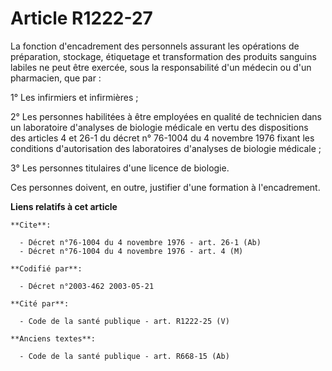 # Article R1222-27

La fonction d'encadrement des personnels assurant les opérations de préparation, stockage, étiquetage et transformation des
produits sanguins labiles ne peut être exercée, sous la responsabilité d'un médecin ou d'un pharmacien, que par :

1° Les infirmiers et infirmières ;

2° Les personnes habilitées à être employées en qualité de technicien dans un laboratoire d'analyses de biologie médicale en
vertu des dispositions des articles 4 et 26-1 du décret n° 76-1004 du 4 novembre 1976 fixant les conditions d'autorisation
des laboratoires d'analyses de biologie médicale ;

3° Les personnes titulaires d'une licence de biologie.

Ces personnes doivent, en outre, justifier d'une formation à l'encadrement.

**Liens relatifs à cet article**

	**Cite**:

	  - Décret n°76-1004 du 4 novembre 1976 - art. 26-1 (Ab)
	  - Décret n°76-1004 du 4 novembre 1976 - art. 4 (M)

	**Codifié par**:

	  - Décret n°2003-462 2003-05-21

	**Cité par**:

	  - Code de la santé publique - art. R1222-25 (V)

	**Anciens textes**:

	  - Code de la santé publique - art. R668-15 (Ab)
